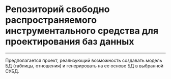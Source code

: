 # Репозиторий свободно распространяемого инструментального средства для проектирования баз данных
----------
Предполагается проект, реализующий возможность создавать модель БД (таблицы, отношения) 
и генерировать на ее основе БД в выбранной СУБД.